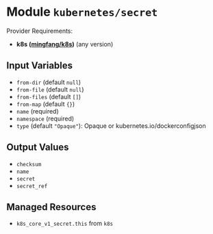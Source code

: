 
# Module `kubernetes/secret`

Provider Requirements:
* **k8s ([mingfang/k8s](https://registry.terraform.io/providers/mingfang/k8s/latest))** (any version)

## Input Variables
* `from-dir` (default `null`)
* `from-file` (default `null`)
* `from-files` (default `[]`)
* `from-map` (default `{}`)
* `name` (required)
* `namespace` (required)
* `type` (default `"Opaque"`): Opaque or kubernetes.io/dockerconfigjson

## Output Values
* `checksum`
* `name`
* `secret`
* `secret_ref`

## Managed Resources
* `k8s_core_v1_secret.this` from `k8s`

